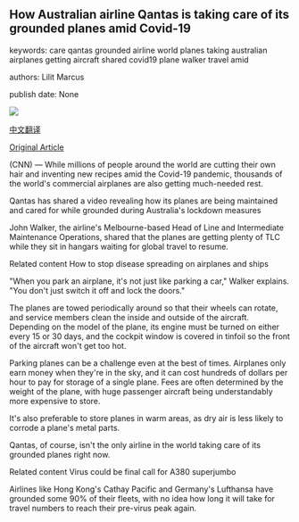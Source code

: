 ## How Australian airline Qantas is taking care of its grounded planes amid Covid-19

keywords: care qantas grounded airline world planes taking australian airplanes getting aircraft shared covid19 plane walker travel amid

authors: Lilit Marcus

publish date: None

![](https://cdn.cnn.com/cnnnext/dam/assets/191116134750-qantas-airplane2-super-tease.jpg)

[中文翻译](How%20Australian%20airline%20Qantas%20is%20taking%20care%20of%20its%20grounded%20planes%20amid%20Covid-19_zh.md)

[Original Article](https://edition.cnn.com/travel/article/qantas-coronavirus-grounded-planes-intl-hnk/index.html)

(CNN) — While millions of people around the world are cutting their own hair and inventing new recipes amid the Covid-19 pandemic, thousands of the world's commercial airplanes are also getting much-needed rest.

Qantas has shared a video revealing how its planes are being maintained and cared for while grounded during Australia's lockdown measures

John Walker, the airline's Melbourne-based Head of Line and Intermediate Maintenance Operations, shared that the planes are getting plenty of TLC while they sit in hangars waiting for global travel to resume.

Related content How to stop disease spreading on airplanes and ships

"When you park an airplane, it's not just like parking a car," Walker explains. "You don't just switch it off and lock the doors."

The planes are towed periodically around so that their wheels can rotate, and service members clean the inside and outside of the aircraft. Depending on the model of the plane, its engine must be turned on either every 15 or 30 days, and the cockpit window is covered in tinfoil so the front of the aircraft won't get too hot.

Parking planes can be a challenge even at the best of times. Airplanes only earn money when they're in the sky, and it can cost hundreds of dollars per hour to pay for storage of a single plane. Fees are often determined by the weight of the plane, with huge passenger aircraft being understandably more expensive to store.

It's also preferable to store planes in warm areas, as dry air is less likely to corrode a plane's metal parts.

Qantas, of course, isn't the only airline in the world taking care of its grounded planes right now.

Related content Virus could be final call for A380 superjumbo

Airlines like Hong Kong's Cathay Pacific and Germany's Lufthansa have grounded some 90% of their fleets, with no idea how long it will take for travel numbers to reach their pre-virus peak again.